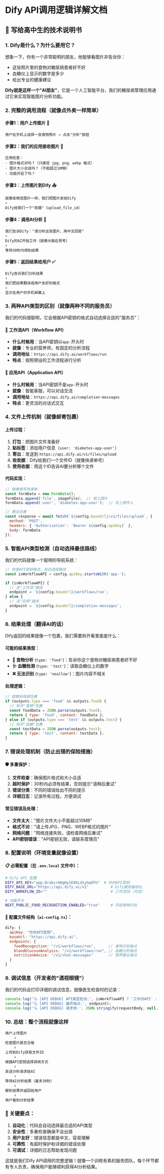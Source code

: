 # Dify API调用逻辑详解文档

## 📖 写给高中生的技术说明书

### 1. Dify是什么？为什么要用它？

想象一下，你有一个非常聪明的朋友，他能够看图片并告诉你：
- 这张照片里的食物对糖尿病患者好不好
- 血糖仪上显示的数字是多少
- 给出专业的健康建议

**Dify就是这样一个"AI朋友"**，它是一个人工智能平台，我们的糖尿病管理应用通过它来实现智能图片分析功能。

### 2. 完整的调用流程（就像点外卖一样简单）

#### 步骤1：用户上传图片 📸
```
用户在手机上选择一张食物照片 → 点击"分析"按钮
```

#### 步骤2：我们的应用接收图片 📱
```
应用检查：
- 图片格式对吗？（只接受 jpg、png、webp 格式）
- 图片大小合适吗？（不能超过10MB）
- 功能开启了吗？
```

#### 步骤3：上传图片到Dify 📤
```
就像发微信图片一样，我们把图片发给Dify
↓
Dify给我们一个"收据"（upload_file_id）
```

#### 步骤4：调用AI分析 🤖
```
我们告诉Dify："请分析这张图片，用中文回答"
↓
Dify的AI开始工作（就像大脑在思考）
↓
等待30秒内得到结果
```

#### 步骤5：返回结果给用户 ✅
```
Dify告诉我们分析结果
↓
我们把结果翻译成用户友好的格式
↓
显示在用户的手机屏幕上
```

### 3. 两种API类型的区别（就像两种不同的服务员）

我们的代码很聪明，它会根据API密钥的格式自动选择合适的"服务员"：

#### 🔧 工作流API（Workflow API）
- **什么时候用**：当API密钥以`app-`开头时
- **就像**：专业的营养师，有固定的分析流程
- **调用地址**：`https://api.dify.ai/workflows/run`
- **特点**：按照预设的工作流程进行分析

#### 💬 应用API（Application API）
- **什么时候用**：当API密钥不是`app-`开头时
- **就像**：智能客服，可以对话交流
- **调用地址**：`https://api.dify.ai/completion-messages`
- **特点**：更灵活的对话式交互

### 4. 文件上传机制（就像邮寄包裹）

#### 上传过程：
1. **打包**：把图片文件准备好
2. **贴标签**：添加用户信息（`user: 'diabetes-app-user'`）
3. **寄出**：发送到 `https://api.dify.ai/v1/files/upload`
4. **收收据**：Dify给我们一个文件ID（就像快递单号）
5. **使用收据**：用这个ID告诉AI要分析哪个文件

#### 代码实现：
```javascript
// 就像填写快递单
const formData = new FormData();
formData.append('file', imageFile);  // 放入图片
formData.append('user', 'diabetes-app-user');  // 写上寄件人

// 寄出包裹
const response = await fetch(`${config.baseUrl}/v1/files/upload`, {
  method: 'POST',
  headers: { 'Authorization': `Bearer ${config.apiKey}` },
  body: formData
});
```

### 5. 智能API类型检测（自动选择最佳路线）

我们的代码就像一个聪明的导航系统：

```javascript
// 检查API密钥格式，自动选择路线
const isWorkflowAPI = config.apiKey.startsWith('app-');

if (isWorkflowAPI) {
  // 走"工作流"路线
  endpoint = `${config.baseUrl}/workflows/run`;
} else {
  // 走"应用"路线  
  endpoint = `${config.baseUrl}/completion-messages`;
}
```

### 6. 结果处理（翻译AI的话）

Dify返回的结果就像一个包裹，我们需要拆开看里面是什么：

#### 可能的结果类型：
- **🍎 食物分析** (`type: 'food'`)：告诉你这个食物对糖尿病患者好不好
- **🩺 血糖检测** (`type: 'test'`)：读取血糖仪上的数字
- **❌ 无法识别** (`type: 'noallow'`)：图片内容不相关

#### 处理逻辑：
```javascript
// 就像拆快递包裹
if (outputs.type === 'food' && outputs.food) {
  // 拆开"食物"包裹
  const foodData = JSON.parse(outputs.food);
  return { type: 'food', content: foodData };
} else if (outputs.type === 'test' && outputs.test) {
  // 拆开"血糖"包裹
  const testData = JSON.parse(outputs.test);
  return { type: 'test', content: testData };
}
```

### 7. 错误处理机制（防止出错的保险措施）

#### 🛡️ 多重保护：
1. **文件检查**：确保图片格式和大小合适
2. **超时保护**：30秒内必须有结果，否则提示"请稍后重试"
3. **错误分类**：不同的错误给出不同的提示
4. **详细日志**：记录所有过程，方便调试

#### 常见错误及处理：
- **文件太大**："图片文件大小不能超过10MB"
- **格式不对**："请上传JPG、PNG、WEBP格式的图片"
- **网络问题**："网络连接失败，请检查网络后重试"
- **API密钥错误**："API密钥无效，请联系管理员"

### 8. 配置说明（环境变量就像设置）

#### 📋 必需配置（在 `.env.local` 文件中）：
```bash
# Dify API 配置
DIFY_API_KEY="app-QrakcrmHgHy1E0XLd1yhqXFU"  # 你的API密钥
DIFY_BASE_URL="https://api.dify.ai/v1"          # Dify服务器地址
DIFY_WORKFLOW_ID=""                             # 工作流ID（可选）

# 功能开关
NEXT_PUBLIC_FOOD_RECOGNITION_ENABLED="true"     # 开启食物识别
```

#### 🔧 配置文件结构（`ai-config.ts`）：
```javascript
dify: {
  apiKey: "你的API密钥",
  baseUrl: "https://api.dify.ai",
  endpoints: {
    foodRecognition: "/v1/workflows/run",      // 食物识别端点
    bloodGlucoseAnalysis: "/v1/workflows/run", // 血糖分析端点
    nutritionAdvice: "/v1/chat-messages"       // 营养建议端点
  }
}
```

### 9. 调试信息（开发者的"透视眼镜"）

我们的代码会打印详细的调试信息，就像医生检查时的记录：

```javascript
console.log('🔍 [API DEBUG] API类型检测:', isWorkflowAPI ? '工作流API' : '应用API');
console.log('🔍 [API DEBUG] 最终端点:', endpoint);
console.log('🔍 [API DEBUG] 请求体:', JSON.stringify(requestBody, null, 2));
```

### 10. 总结：整个流程就像这样

```
用户上传图片 
    ↓
检查图片是否合格
    ↓
上传到Dify获取文件ID
    ↓
根据API密钥选择调用方式
    ↓
发送分析请求给AI
    ↓
等待AI分析结果（最多30秒）
    ↓
解析结果并返回给用户
    ↓
用户看到分析结果
```

### 🎯 关键要点：
1. **自动化**：代码会自动选择最合适的API类型
2. **安全性**：多重检查确保不会出错
3. **用户友好**：错误信息都是中文，容易理解
4. **可靠性**：有超时保护和详细的错误处理
5. **可调试**：详细的日志帮助发现问题

这就是我们Dify API调用的完整逻辑！就像一个训练有素的服务团队，每个环节都有专人负责，确保用户能够顺利获得AI分析结果。